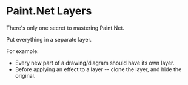 # Paint.Net Layers

There's only one secret to mastering Paint.Net. 

Put everything in a separate layer. 

For example:

 * Every new part of a drawing/diagram should have its own layer.
 * Before applying an effect to a layer -- clone the layer, and hide the original. 

